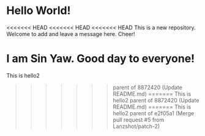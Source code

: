 # Hello World!

<<<<<<< HEAD
<<<<<<< HEAD
<<<<<<< HEAD
This is a new repository.  Welcome to add and leave a message here.  Cheer!

I am Sin Yaw. Good day to everyone!
=======
This is hello2
>>>>>>> parent of 8872420 (Update README.md)
=======
This is hello2
>>>>>>> parent of 8872420 (Update README.md)
=======
This is hello2
>>>>>>> parent of e2f05a1 (Merge pull request #5 from Lanzshot/patch-2)
